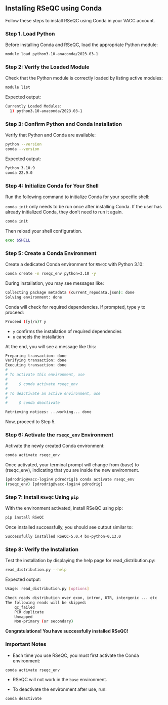 ## Installing RSeQC using Conda 

Follow these steps to install RSeQC using Conda in your VACC account.

### Step 1. Load Python 

Before installing Conda and RSeQC, load the appropriate Python module:

```bash
module load python3.10-anaconda/2023.03-1 
```

### Step 2: Verify the Loaded Module

Check that the Python module is correctly loaded by listing active modules:

```bash
module list
```

Expected output:

```bash
Currently Loaded Modules:
  1) python3.10-anaconda/2023.03-1
```

### Step 3: Confirm Python and Conda Installation

Verify that Python and Conda are available:

```bash
python --version
conda --version
```

Expected output:

```bash
Python 3.10.9
conda 22.9.0
```

### Step 4: Initialize Conda for Your Shell 
Run the following command to initialize Conda for your specific shell:

`conda init` only needs to be run once after installing Conda. If the user has already initialized Conda, they don’t need to run it again.

```bash
conda init
```

Then reload your shell configuration.
```bash
exec $SHELL
```

### Step 5: Create a Conda Environment

Create a dedicated Conda environment for `RSeQC` with Python 3.10:

```bash
conda create -n rseqc_env python=3.10 -y
```

During installation, you may see messages like:

```bash
Collecting package metadata (current_repodata.json): done
Solving environment: done
```

Conda will check for required dependencies. If prompted, type y to proceed:

```bash
Proceed ([y]/n)? y 
```

+ `y` confirms the installation of required dependencies
+ `n` cancels the installation

At the end, you will see a message like this:

```bash
Preparing transaction: done
Verifying transaction: done
Executing transaction: done
#
# To activate this environment, use
#
#     $ conda activate rseqc_env
#
# To deactivate an active environment, use
#
#     $ conda deactivate

Retrieving notices: ...working... done
```

Now, proceed to Step 5.


### Step 6: Activate the `rseqc_env` Environment

Activate the newly created Conda environment:

```bash
conda activate rseqc_env
```

Once activated, your terminal prompt will change from (base) to (rseqc_env), indicating that you are inside the new environment.

```bash
[pdrodrig@vacc-login4 pdrodrig]$ conda activate rseqc_env 
(rseqc_env) [pdrodrig@vacc-login4 pdrodrig]
```

### Step 7: Install `RSeQC` Using `pip`

With the environment activated, install RSeQC using pip:

```bash
pip install RSeQC
```

Once installed successfully, you should see output similar to:

```bash
Successfully installed RSeQC-5.0.4 bx-python-0.13.0 
```

### Step 8: Verify the Installation

Test the installation by displaying the help page for read_distribution.py:

```bash
read_distribution.py --help
```

Expected output:

```bash
Usage: read_distribution.py [options]

Check reads distribution over exon, intron, UTR, intergenic ... etc
The following reads will be skipped:
	qc_failed
	PCR duplicate
	Unmapped
	Non-primary (or secondary)
```

**Congratulations! You have successfully installed RSeQC!**


### Important Notes

+ Each time you use RSeQC, you must first activate the Conda environment:

```bash
conda activate rseqc_env
```

+ RSeQC will not work in the `base` environment.

+ To deactivate the environment after use, run:

```bash
conda deactivate
```


